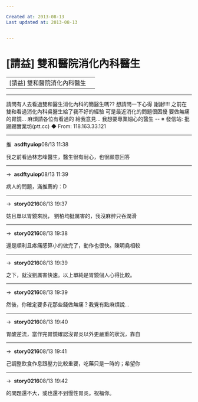 ```yaml
---

Created at: 2013-08-13
Last updated at: 2013-08-13


---
```


# [請益] 雙和醫院消化內科醫生


|     |     |
| --- | --- |
| \[請益\] 雙和醫院消化內科醫生 |     |

* * *

請問有人去看過雙和醫生消化內科的簡醫生嗎??
想請問一下心得 謝謝!!!!
之前在雙和看過消化內科吳醫生給了我不好的經驗
可是最近消化的問題很困擾 要做無痛的胃鏡...
麻煩請各位有看過的 給我意見...
我想要專業細心的醫生
\--
※ 發信站: 批踢踢實業坊(ptt.cc)
◆ From: 118.163.33.121

* * *

推  **asdftyuiop**08/13 11:38

我之前看過林志峰醫生，醫生很有耐心，也很願意回答

* * *

→  **asdftyuiop**08/13 11:39

病人的問題，滿推薦的：D

* * *

→  **story0216**08/13 19:37

姑且單以胃鏡來說， 劉柏均挺厲害的，我沒麻醉只吞潤滑

* * *

→  **story0216**08/13 19:38

還是順利且疼痛感算小的做完了，動作也很快。陳明堯相較

* * *

→  **story0216**08/13 19:39

之下，就沒劉厲害快速。以上單純是胃鏡個人心得比較。

* * *

→  **story0216**08/13 19:39

然後，你確定要多花那些錢做無痛？我覺有點麻煩說...

* * *

→  **story0216**08/13 19:40

胃酸逆流，當作完胃鏡確認沒胃炎以外更嚴重的狀況，靠自

* * *

→  **story0216**08/13 19:41

己調整飲食作息跟壓力比較重要，吃藥只是一時的；希望你

* * *

→  **story0216**08/13 19:42

的問題還不大，或也還不到慢性胃炎。祝福你。


